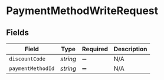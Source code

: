 # PaymentMethodWriteRequest


## Fields

| Field              | Type               | Required           | Description        |
| ------------------ | ------------------ | ------------------ | ------------------ |
| `discountCode`     | *string*           | :heavy_minus_sign: | N/A                |
| `paymentMethodId`  | *string*           | :heavy_minus_sign: | N/A                |